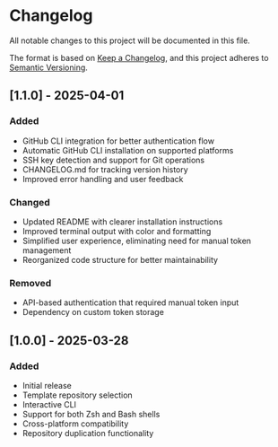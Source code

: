 # Changelog

All notable changes to this project will be documented in this file.

The format is based on [Keep a Changelog](https://keepachangelog.com/en/1.0.0/),
and this project adheres to [Semantic Versioning](https://semver.org/spec/v2.0.0.html).

## [1.1.0] - 2025-04-01

### Added
- GitHub CLI integration for better authentication flow
- Automatic GitHub CLI installation on supported platforms
- SSH key detection and support for Git operations
- CHANGELOG.md for tracking version history
- Improved error handling and user feedback

### Changed
- Updated README with clearer installation instructions
- Improved terminal output with color and formatting
- Simplified user experience, eliminating need for manual token management
- Reorganized code structure for better maintainability

### Removed
- API-based authentication that required manual token input
- Dependency on custom token storage

## [1.0.0] - 2025-03-28

### Added
- Initial release
- Template repository selection
- Interactive CLI
- Support for both Zsh and Bash shells
- Cross-platform compatibility
- Repository duplication functionality
